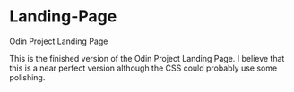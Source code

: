 # Landing-Page

Odin Project Landing Page

This is the finished version of the Odin Project Landing Page. I believe that
this is a near perfect version although the CSS could probably use some
polishing.
